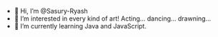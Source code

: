 - 👋 Hi, I’m @Sasury-Ryash
- 👀 I’m interested in every kind of art! Acting... dancing... drawning...
- 🌱 I’m currently learning Java and JavaScript.

<!---
Sasury-Ryash/Sasury-Ryash is a ✨ special ✨ repository because its `README.md` (this file) appears on your GitHub profile.
You can click the Preview link to take a look at your changes.
--->
